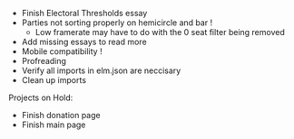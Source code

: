 -   Finish Electoral Thresholds essay
-   Parties not sorting properly on hemicircle and bar !
    -   Low framerate may have to do with the 0 seat filter being removed
-   Add missing essays to read more
-   Mobile compatibility !
-   Profreading
-   Verify all imports in elm.json are neccisary
-   Clean up imports

Projects on Hold:

-   Finish donation page
-   Finish main page
